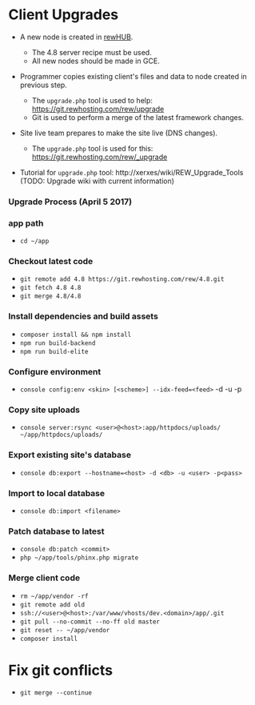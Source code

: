 # Client Upgrades

- A new node is created in [rewHUB](http://r1iad.hub.rewhosting.com/).
  - The 4.8 server recipe must be used.
  - All new nodes should be made in GCE.

- Programmer copies existing client's files and data to node created in previous step.
  - The `upgrade.php` tool is used to help: https://git.rewhosting.com/rew/upgrade
  - Git is used to perform a merge of the latest framework changes.
- Site live team prepares to make the site live (DNS changes).
  - The `upgrade.php` tool is used for this: https://git.rewhosting.com/rew/_upgrade
- Tutorial for `upgrade.php` tool: http://xerxes/wiki/REW_Upgrade_Tools (TODO: Upgrade wiki with current information)

### Upgrade Process (April 5 2017)

### app path

- `cd ~/app`

### Checkout latest code

- `git remote add 4.8 https://git.rewhosting.com/rew/4.8.git`
- `git fetch 4.8 4.8`
- `git merge 4.8/4.8`

### Install dependencies and build assets

- `composer install && npm install`
- `npm run build-backend`
- `npm run build-elite`

### Configure environment

- `console config:env <skin> [<scheme>] --idx-feed=<feed>` -d<db> -u<user> -p<pass>

### Copy site uploads

- `console server:rsync <user>@<host>:app/httpdocs/uploads/ ~/app/httpdocs/uploads/`

### Export existing site's database

- `console db:export --hostname=<host> -d <db> -u <user> -p<pass>`

### Import to local database

- `console db:import <filename>`

### Patch database to latest
- `console db:patch <commit>`
- `php ~/app/tools/phinx.php migrate`

### Merge client code

- `rm ~/app/vendor -rf`
- `git remote add old`
- `ssh://<user>@<host>:/var/www/vhosts/dev.<domain>/app/.git`
- `git pull --no-commit --no-ff old master`
- `git reset -- ~/app/vendor`
- `composer install`

# Fix git conflicts

- `git merge --continue`